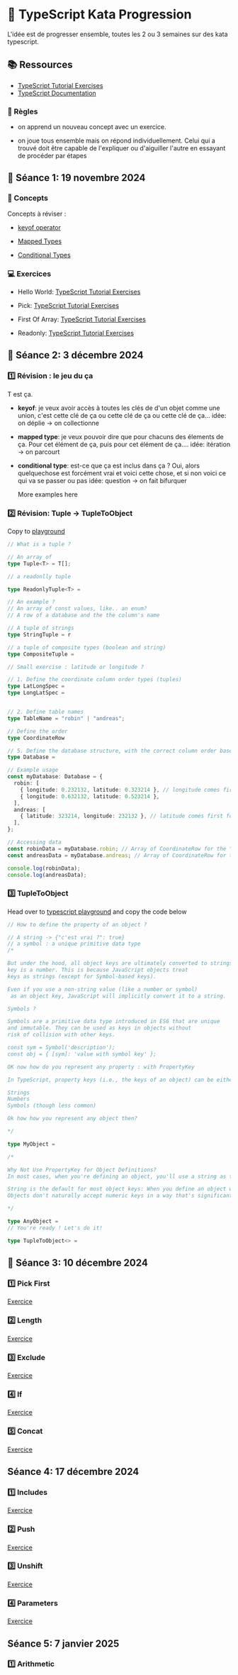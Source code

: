 # 🚀 TypeScript Kata Progression

L'idée est de progresser ensemble, toutes les 2 ou 3 semaines sur des kata typescript.

## 📚 Ressources

- [TypeScript Tutorial Exercises](https://type-challenges.github.io/)
- [TypeScript Documentation](https://www.typescriptlang.org/docs/handbook/)

### 🤝 Règles

- on apprend un nouveau concept avec un exercice.

- on joue tous ensemble mais on répond individuellement. Celui qui a trouvé doit être capable de l'expliquer ou d'aiguiller l'autre en essayant de procéder par étapes

## 🎯 Séance 1: 19 novembre 2024

### 🧠 Concepts

Concepts à réviser :

- [keyof operator](https://www.typescriptlang.org/docs/handbook/2/keyof-types.html)

- [Mapped Types](https://www.typescriptlang.org/docs/handbook/2/mapped-types.html)

- [Conditional Types](https://www.typescriptlang.org/docs/handbook/2/conditional-types.html)

### 💻 Exercices

- Hello World: [TypeScript Tutorial Exercises](https://type-challenges.github.io/?question=00013-warm-hello-world)

- Pick: [TypeScript Tutorial Exercises](https://type-challenges.github.io/?question=00004-easy-pick)

- First Of Array: [TypeScript Tutorial Exercises](https://type-challenges.github.io/?question=00014-easy-first)

- Readonly: [TypeScript Tutorial Exercises](https://type-challenges.github.io/?question=00007-easy-readonly)

## 🎯 Séance 2: 3 décembre 2024

### 1️⃣ Révision : le jeu du ça

T est ça.

- **keyof**: je veux avoir accès à toutes les clés de d'un objet comme une union, c'est cette clé de ça ou cette clé de ça ou cette clé de ça...
  idée: on déplie -> on collectionne
- **mapped type**: je veux pouvoir dire que pour chacuns des élements de ça. Pour cet élément de ça, puis pour cet élément de ça....
  idée: itération -> on parcourt
- **conditional type**: est-ce que ça est inclus dans ça ? Oui, alors quelquechose est forcément vrai et voici cette chose, et si non voici ce qui va se passer ou pas
  idée: question -> on fait bifurquer

  More examples here

### 2️⃣ Révision: Tuple -> TupleToObject

Copy to [playground](https://www.typescriptlang.org/play/)

```typescript
// What is a tuple ?

// An array of
type Tuple<T> = T[];

// a readonlly tuple

type ReadonlyTuple<T> =

// An example ?
// An array of const values, like.. an enum?
// A row of a database and the the column's name

// A tuple of strings
type StringTuple = r

// a tuple of composite types (boolean and string)
type CompositeTuple =

// Small exercise : latitude or longitude ?

// 1. Define the coordinate column order types (tuples)
type LatLongSpec =
type LongLatSpec =


// 2. Define table names
type TableName = "robin" | "andreas";

// Define the order
type CoordinateRow

// 5. Define the database structure, with the correct column order based on the table name
type Database =

// Example usage
const myDatabase: Database = {
  robin: [
    { longitude: 0.232132, latitude: 0.323214 }, // longitude comes first for robin
    { longitude: 0.632132, latitude: 0.523214 },
  ],
  andreas: [
    { latitude: 323214, longitude: 232132 }, // latitude comes first for andreas
  ],
};

// Accessing data
const robinData = myDatabase.robin; // Array of CoordinateRow for the "robin" table
const andreasData = myDatabase.andreas; // Array of CoordinateRow for the "andreas" table

console.log(robinData);
console.log(andreasData);
```

### 3️⃣ TupleToObject

Head over to [typescript playground](https://www.typescriptlang.org/play/#code/PQKgUABBCM0QtBAKgVwA4BsCmEAuB7CAeQCMArLAY10gXnodpIE8IBnASwDt98uIAFAAFOPPgEoIAYiwBDNqyn5yVXPADWWZmzC0p+iAEUUWNrg59dUAOIcAbln6ynAJxezmAGjzuubAGb4LgC2EBy4YVwEEM4QyhTUeMxoOM4AJngAFjiazMB2shgmEMEoZhAkONxZOGgu+HYcaVgZsm4eAHRWEABiQRBYAB6ywZhYAFzdAAYzuDpQlHzluOjYEAC8EADaAOS4phiyO947wfjNGBAAzMcQp+dYlwAat-cXEACaOwC6MWwQiz8NFouGSOBcphQGAim1QYyQ+FICVwAB5QSl8P48KssAA+CDAYADQYpagtCAAbzu+zYhx242pByOJzO7xuDLej2ur1ZXJeHN5zx5D0uXwFIs+OwAvrQZlNuviAGocLAAdzi-FsuAAEigSAzMrhcGg2ONCXNKJkOmQ2B0ggBzYCwMAgYC6UAQAD63p9vp9n3wKBcEAAwg8INqsBCvX7Y56IK7dOicHDsAikaoUUhifsuGl-hDZGk+BhWM5mFtvvjNuX3SAY3HfchTBEQ-JTA3G96E26OKMghFk5SIABRACOKEK3hHJNUEClEH89VCOyEyfglsK2C49tMwBQ5gwbB2ukByxxG22eyZwrZt7599FPz+AKWNDPg5xADkUMFKsHNi2aBvAAJm8K5vAAFl+eRXyBMAP3YZhgjgTYAGVkJIfAMAEaBxAQt8kOCEDLwwv9sIEED8MQlYxjIrDLkAhQUO8ZiQJg-4PwIoFsTGABZDhBkvICThA24ILuSDbmY6AOLgswkzBAF23+QDaBnUlUXHScMCzHF0xUag0TBTFeOwXFvCpa9aSODkaTpFkJXZO5BW5Rz3n5FyJRedyuTFLz3i+edcQs9TZyM7TCj0+FEUM1Fk1M2jsB-P8ows4doAZYCIBAhkwOuBkJMghlIOC0KoA0zNIt01MsAM5FjIxLEkqwejsPSqkthk74GQSrEZO8LrkPY3qTP64ays8MLNJRarorTWKGr6sysAEwYOpgLLRPpO4xPAwqTikjkpMG7rRqaoi4ClEKpu+d0iTXNh4CGTTnrcIIwCHKN6gA5B9MWzMthEnLvksqUqzrTsu16INcGyYM0P2E0ocbHswFAWh8TQzI2hwZhA2DNhsIPCw-ANI0TTNYALStG07RcR1YGAZw2FVKNMYgZU1XYYnzCWcnjVNc02Eta1bQdJ1oGAImij5vwOb4oIcBDHGMG3XdTQgQ1Bapmmxfp+0XTdIA) and copy the code below

```typescript
// How to define the property of an object ?

// A string -> {"c'est vrai ?": true}
// a symbol : a unique primitive data type
/*

But under the hood, all object keys are ultimately converted to strings, even if the
key is a number. This is because JavaScript objects treat
keys as strings (except for Symbol-based keys).

Even if you use a non-string value (like a number or symbol)
 as an object key, JavaScript will implicitly convert it to a string.

Symbols ?

Symbols are a primitive data type introduced in ES6 that are unique
and immutable. They can be used as keys in objects without
risk of collision with other keys.

const sym = Symbol('description');
const obj = { [sym]: 'value with symbol key' };

OK now how do you represent any property : with PropertyKey

In TypeScript, property keys (i.e., the keys of an object) can be either:

Strings
Numbers
Symbols (though less common)

Ok how how you represent any object then?

*/

type MyObject =

/*

Why Not Use PropertyKey for Object Definitions?
In most cases, when you're defining an object, you'll use a string as the key because:

String is the default for most object keys: When you define an object with keys like obj = { name: "Alice" }, the key is implicitly a string.
Objects don't naturally accept numeric keys in a way that's significantly different from strings, except for things like arrays, which have numeric indices. Symbol keys are rarely used in everyday code: While symbols are powerful for creating unique keys (useful for things like "private" properties or metadata), they're not commonly used for typical object keys.

*/

type AnyObject =
// You're ready ! Let's do it!

type TupleToObject<> =
```

## 🎯 Séance 3: 10 décembre 2024

### 1️⃣ Pick First

[Exercice](https://type-challenges.github.io/?question=00014-easy-first)

### 2️⃣ Length

[Exercice](https://type-challenges.github.io/?question=00018-easy-tuple-length)

### 3️⃣ Exclude

[Exercice](https://type-challenges.github.io/?question=00043-easy-exclude)

### 4️⃣ If

[Exercice](https://type-challenges.github.io/?question=00268-easy-if)

### 5️⃣ Concat

[Exercice](https://type-challenges.github.io/?question=00533-easy-concat)

## Séance 4: 17 décembre 2024

### 1️⃣ Includes

[Exercice](https://type-challenges.github.io/?question=00898-easy-includes)

### 2️⃣ Push

[Exercice](https://type-challenges.github.io/?question=03057-easy-push)

### 3️⃣ Unshift

[Exercice](https://type-challenges.github.io/?question=03162-easy-unshift)

### 4️⃣ Parameters

[Exercice](https://type-challenges.github.io/?question=03312-easy-parameters)

## Séance 5: 7 janvier 2025

### 1️⃣ Arithmetic
